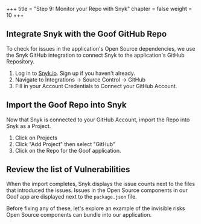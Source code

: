 +++
title = "Step 9: Monitor your Repo with Snyk"
chapter = false
weight = 10
+++

## Integrate Snyk with the Goof GitHub Repo

To check for issues in the application's Open Source dependencies, we use the Snyk GitHub integration to connect Snyk to the application's GitHub Repository.

1. Log in to [Snyk.io](snyk.io). Sign up if you haven't already.
2. Navigate to Integrations -> Source Control -> GitHub
3. Fill in your Account Credentials to Connect your GitHub Account.

## Import the Goof Repo into Snyk

Now that Snyk is connected to your GitHub Account, import the Repo into Snyk as a Project.

1. Click on Projects
2. Click "Add Project" then select "GitHub"
3. Click on the Repo for the Goof application.

## Review the list of Vulnerabilities

When the import completes, Snyk displays the issue counts next to the files that introduced the issues. Issues in the Open Source components in our Goof app are displayed next to the `package.json` file.

Before fixing any of these, let's explore an example of the invisible risks Open Source components can bundle into our application.
